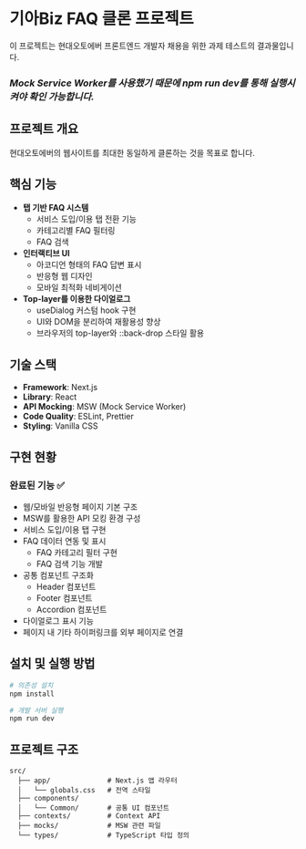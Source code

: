 # 기아Biz FAQ 클론 프로젝트

이 프로젝트는 현대오토에버 프론트엔드 개발자 채용을 위한 과제 테스트의 결과물입니다.

### _Mock Service Worker를 사용했기 때문에 npm run dev를 통해 실행시켜야 확인 가능합니다._

## 프로젝트 개요

현대오토에버의 웹사이트를 최대한 동일하게 클론하는 것을 목표로 합니다.

## 핵심 기능

- **탭 기반 FAQ 시스템**
  - 서비스 도입/이용 탭 전환 기능
  - 카테고리별 FAQ 필터링
  - FAQ 검색
- **인터랙티브 UI**
  - 아코디언 형태의 FAQ 답변 표시
  - 반응형 웹 디자인
  - 모바일 최적화 네비게이션
- **Top-layer를 이용한 다이얼로그**
  - useDialog 커스텀 hook 구현
  - UI와 DOM을 분리하여 재활용성 향상
  - 브라우저의 top-layer와 ::back-drop 스타일 활용

## 기술 스택

- **Framework**: Next.js
- **Library**: React
- **API Mocking**: MSW (Mock Service Worker)
- **Code Quality**: ESLint, Prettier
- **Styling**: Vanilla CSS

## 구현 현황

### 완료된 기능 ✅

- 웹/모바일 반응형 페이지 기본 구조
- MSW를 활용한 API 모킹 환경 구성
- 서비스 도입/이용 탭 구현
- FAQ 데이터 연동 및 표시
  - FAQ 카테고리 필터 구현
  - FAQ 검색 기능 개발
- 공통 컴포넌트 구조화
  - Header 컴포넌트
  - Footer 컴포넌트
  - Accordion 컴포넌트
- 다이얼로그 표시 기능
- 페이지 내 기타 하이퍼링크를 외부 페이지로 연결

## 설치 및 실행 방법

```bash
# 의존성 설치
npm install

# 개발 서버 실행
npm run dev
```

## 프로젝트 구조

```
src/
  ├── app/              # Next.js 앱 라우터
  │   └── globals.css   # 전역 스타일
  ├── components/
  │   └── Common/       # 공통 UI 컴포넌트
  ├── contexts/         # Context API
  ├── mocks/            # MSW 관련 파일
  └── types/            # TypeScript 타입 정의
```

